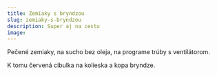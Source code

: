 ```yaml
---
title: Zemiaky s bryndzou
slug: zemiaky-s-bryndzou
description: Super aj na cestu
image:
---
```


Pečené zemiaky, na sucho bez oleja, na programe trúby s ventilátorom.

K tomu červená cibulka na kolieska a kopa bryndze.
